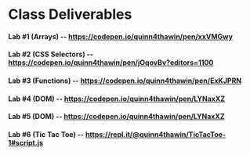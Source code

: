 # Class Deliverables

#### Lab #1 (Arrays) -- https://codepen.io/quinn4thawin/pen/xxVMGwy

#### Lab #2 (CSS Selectors) -- https://codepen.io/quinn4thawin/pen/jOqovBv?editors=1100

#### Lab #3 (Functions) -- https://codepen.io/quinn4thawin/pen/ExKJPRN

#### Lab #4 (DOM) -- https://codepen.io/quinn4thawin/pen/LYNaxXZ

#### Lab #5 (DOM) -- https://codepen.io/quinn4thawin/pen/LYNaxXZ

#### Lab #6 (Tic Tac Toe) -- https://repl.it/@quinn4thawin/TicTacToe-1#script.js
